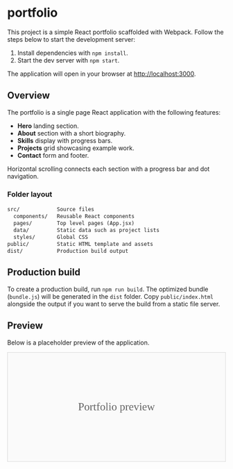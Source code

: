 # portfolio

This project is a simple React portfolio scaffolded with Webpack. Follow the
steps below to start the development server:

1. Install dependencies with `npm install`.
2. Start the dev server with `npm start`.

The application will open in your browser at [http://localhost:3000](http://localhost:3000).

## Overview

The portfolio is a single page React application with the following features:

* **Hero** landing section.
* **About** section with a short biography.
* **Skills** display with progress bars.
* **Projects** grid showcasing example work.
* **Contact** form and footer.

Horizontal scrolling connects each section with a progress bar and dot navigation.

### Folder layout

```
src/            Source files
  components/   Reusable React components
  pages/        Top level pages (App.jsx)
  data/         Static data such as project lists
  styles/       Global CSS
public/         Static HTML template and assets
dist/           Production build output
```

## Production build

To create a production build, run `npm run build`. The optimized bundle
(`bundle.js`) will be generated in the `dist` folder. Copy `public/index.html`
alongside the output if you want to serve the build from a static file server.

## Preview

Below is a placeholder preview of the application.

![Portfolio screenshot](public/screenshot.svg)
